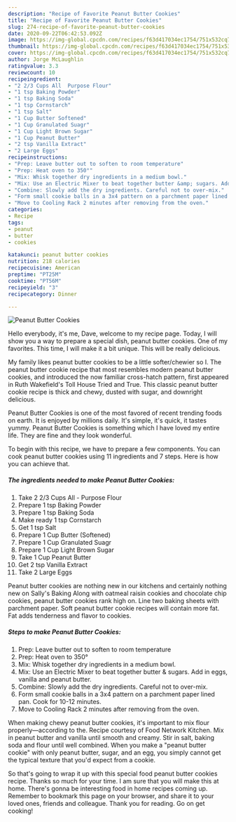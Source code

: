 ```yaml
---
description: "Recipe of Favorite Peanut Butter Cookies"
title: "Recipe of Favorite Peanut Butter Cookies"
slug: 274-recipe-of-favorite-peanut-butter-cookies
date: 2020-09-22T06:42:53.092Z
image: https://img-global.cpcdn.com/recipes/f63d417034ec1754/751x532cq70/peanut-butter-cookies-recipe-main-photo.jpg
thumbnail: https://img-global.cpcdn.com/recipes/f63d417034ec1754/751x532cq70/peanut-butter-cookies-recipe-main-photo.jpg
cover: https://img-global.cpcdn.com/recipes/f63d417034ec1754/751x532cq70/peanut-butter-cookies-recipe-main-photo.jpg
author: Jorge McLaughlin
ratingvalue: 3.3
reviewcount: 10
recipeingredient:
- "2 2/3 Cups All  Purpose Flour"
- "1 tsp Baking Powder"
- "1 tsp Baking Soda"
- "1 tsp Cornstarch"
- "1 tsp Salt"
- "1 Cup Butter Softened"
- "1 Cup Granulated Suagr"
- "1 Cup Light Brown Sugar"
- "1 Cup Peanut Butter"
- "2 tsp Vanilla Extract"
- "2 Large Eggs"
recipeinstructions:
- "Prep: Leave butter out to soften to room temperature"
- "Prep: Heat oven to 350°"
- "Mix: Whisk together dry ingredients in a medium bowl."
- "Mix: Use an Electric Mixer to beat together butter &amp; sugars. Add in eggs, vanilla and peanut butter."
- "Combine: Slowly add the dry ingredients. Careful not to over-mix."
- "Form small cookie balls in a 3x4 pattern on a parchment paper lined pan. Cook for 10-12 minutes."
- "Move to Cooling Rack 2 minutes after removing from the oven."
categories:
- Recipe
tags:
- peanut
- butter
- cookies

katakunci: peanut butter cookies 
nutrition: 218 calories
recipecuisine: American
preptime: "PT25M"
cooktime: "PT56M"
recipeyield: "3"
recipecategory: Dinner

---
```



![Peanut Butter Cookies](https://img-global.cpcdn.com/recipes/f63d417034ec1754/751x532cq70/peanut-butter-cookies-recipe-main-photo.jpg)

Hello everybody, it's me, Dave, welcome to my recipe page. Today, I will show you a way to prepare a special dish, peanut butter cookies. One of my favorites. This time, I will make it a bit unique. This will be really delicious.

My family likes peanut butter cookies to be a little softer/chewier so I. The peanut butter cookie recipe that most resembles modern peanut butter cookies, and introduced the now familiar cross-hatch pattern, first appeared in Ruth Wakefield&#39;s Toll House Tried and True. This classic peanut butter cookie recipe is thick and chewy, dusted with sugar, and downright delicious.

Peanut Butter Cookies is one of the most favored of recent trending foods on earth. It is enjoyed by millions daily. It's simple, it's quick, it tastes yummy. Peanut Butter Cookies is something which I have loved my entire life. They are fine and they look wonderful.


To begin with this recipe, we have to prepare a few components. You can cook peanut butter cookies using 11 ingredients and 7 steps. Here is how you can achieve that.

<!--inarticleads1-->

##### The ingredients needed to make Peanut Butter Cookies:

1. Take 2 2/3 Cups All - Purpose Flour
1. Prepare 1 tsp Baking Powder
1. Prepare 1 tsp Baking Soda
1. Make ready 1 tsp Cornstarch
1. Get 1 tsp Salt
1. Prepare 1 Cup Butter (Softened)
1. Prepare 1 Cup Granulated Suagr
1. Prepare 1 Cup Light Brown Sugar
1. Take 1 Cup Peanut Butter
1. Get 2 tsp Vanilla Extract
1. Take 2 Large Eggs


Peanut butter cookies are nothing new in our kitchens and certainly nothing new on Sally&#39;s Baking Along with oatmeal raisin cookies and chocolate chip cookies, peanut butter cookies rank high on. Line two baking sheets with parchment paper. Soft peanut butter cookie recipes will contain more fat. Fat adds tenderness and flavor to cookies. 

<!--inarticleads2-->

##### Steps to make Peanut Butter Cookies:

1. Prep: Leave butter out to soften to room temperature
1. Prep: Heat oven to 350°
1. Mix: Whisk together dry ingredients in a medium bowl.
1. Mix: Use an Electric Mixer to beat together butter &amp; sugars. Add in eggs, vanilla and peanut butter.
1. Combine: Slowly add the dry ingredients. Careful not to over-mix.
1. Form small cookie balls in a 3x4 pattern on a parchment paper lined pan. Cook for 10-12 minutes.
1. Move to Cooling Rack 2 minutes after removing from the oven.


When making chewy peanut butter cookies, it&#39;s important to mix flour properly—according to the. Recipe courtesy of Food Network Kitchen. Mix in peanut butter and vanilla until smooth and creamy. Stir in salt, baking soda and flour until well combined. When you make a &#34;peanut butter cookie&#34; with only peanut butter, sugar, and an egg, you simply cannot get the typical texture that you&#39;d expect from a cookie. 

So that's going to wrap it up with this special food peanut butter cookies recipe. Thanks so much for your time. I am sure that you will make this at home. There's gonna be interesting food in home recipes coming up. Remember to bookmark this page on your browser, and share it to your loved ones, friends and colleague. Thank you for reading. Go on get cooking!
